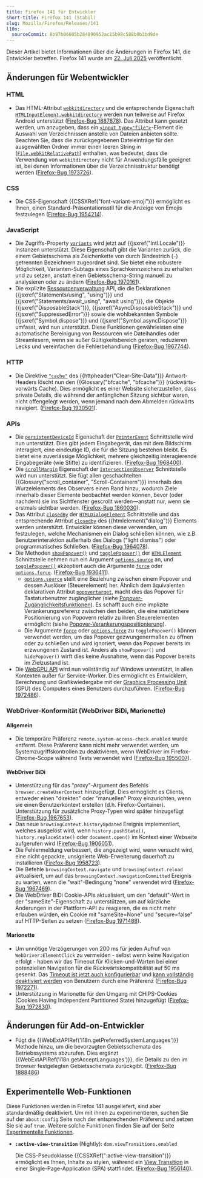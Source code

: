 ```yaml
---
title: Firefox 141 für Entwickler
short-title: Firefox 141 (Stabil)
slug: Mozilla/Firefox/Releases/141
l10n:
  sourceCommit: 8b87b06605b284890952ac15b98c588b0b3bd9de
---
```


Dieser Artikel bietet Informationen über die Änderungen in Firefox 141, die Entwickler betreffen. Firefox 141 wurde am [22. Juli 2025](https://whattrainisitnow.com/release/?version=141) veröffentlicht.

## Änderungen für Webentwickler

### HTML

- Das HTML-Attribut [`webkitdirectory`](/de/docs/Web/HTML/Reference/Elements/input/file#webkitdirectory) und die entsprechende Eigenschaft [`HTMLInputElement.webkitdirectory`](/de/docs/Web/API/HTMLInputElement/webkitdirectory) werden nun teilweise auf Firefox Android unterstützt ([Firefox-Bug 1887878](https://bugzil.la/1887878)).
  Das Attribut kann gesetzt werden, um anzugeben, dass ein [`<input type="file">`](/de/docs/Web/HTML/Reference/Elements/input/file)-Element die Auswahl von Verzeichnissen anstelle von Dateien anbieten sollte.
  Beachten Sie, dass die zurückgegebenen Dateieinträge für den ausgewählten Ordner immer einen leeren String in ([`File.webkitRelativePath`](/de/docs/Web/API/File/webkitRelativePath)) enthalten, was bedeutet, dass die Verwendung von `webkitdirectory` nicht für Anwendungsfälle geeignet ist, bei denen Informationen über die Verzeichnisstruktur benötigt werden ([Firefox-Bug 1973726](https://bugzil.la/1973726)).

### CSS

- Die CSS-Eigenschaft {{CSSXRef("font-variant-emoji")}} ermöglicht es Ihnen, einen Standard-Präsentationsstil für die Anzeige von Emojis festzulegen ([Firefox-Bug 1954214](https://bugzil.la/1954214)).

### JavaScript

- Die Zugriffs-Property [`variants`](/de/docs/Web/JavaScript/Reference/Global_Objects/Intl/Locale/variants) wird jetzt auf {{jsxref("Intl.Locale")}} Instanzen unterstützt. Diese Eigenschaft gibt die Varianten zurück, die einem Gebietsschema als Zeichenkette von durch Bindestrich (`-`) getrennten Bezeichnern zugeordnet sind. Sie bietet eine robustere Möglichkeit, Varianten-Subtags eines Sprachkennzeichens zu erhalten und zu setzen, anstatt einen Gebietsschema-String manuell zu analysieren oder zu ändern ([Firefox-Bug 1970161](https://bugzil.la/1970161)).
- Die explizite [Ressourcenverwaltung](/de/docs/Web/JavaScript/Guide/Resource_management) API, die die Deklarationen {{jsxref("Statements/using", "using")}} und {{jsxref("Statements/await_using", "await using")}}, die Objekte {{jsxref("DisposableStack")}}, {{jsxref("AsyncDisposableStack")}} und {{jsxref("SuppressedError")}} sowie die wohlbekannten Symbole {{jsxref("Symbol.dispose")}} und {{jsxref("Symbol.asyncDispose")}} umfasst, wird nun unterstützt. Diese Funktionen gewährleisten eine automatische Bereinigung von Ressourcen wie Dateihandles oder Streamlesern, wenn sie außer Gültigkeitsbereich geraten, reduzieren Lecks und vereinfachen die Fehlerbehandlung ([Firefox-Bug 1967744](https://bugzil.la/1967744)).

### HTTP

- Die Direktive [`"cache"`](/de/docs/Web/HTTP/Reference/Headers/Clear-Site-Data#cache) des {{httpheader("Clear-Site-Data")}} Antwort-Headers löscht nun den {{Glossary("bfcache", "bfcache")}} (rückwärts-vorwärts Cache). Dies ermöglicht es einer Website sicherzustellen, dass private Details, die während der anfänglichen Sitzung sichtbar waren, nicht offengelegt werden, wenn jemand nach dem Abmelden rückwärts navigiert. ([Firefox-Bug 1930501](https://bugzil.la/1930501)).

### APIs

- Die [`persistentDeviceId`](/de/docs/Web/API/PointerEvent/persistentDeviceId) Eigenschaft der [`PointerEvent`](/de/docs/Web/API/PointerEvent) Schnittstelle wird nun unterstützt. Dies gibt jedem Eingabegerät, das mit dem Bildschirm interagiert, eine eindeutige ID, die für die Sitzung bestehen bleibt. Es bietet eine zuverlässige Möglichkeit, mehrere gleichzeitig interagierende Eingabegeräte (wie Stifte) zu identifizieren. ([Firefox-Bug 1968400](https://bugzil.la/1968400)).
- Die [`scrollMargin`](/de/docs/Web/API/IntersectionObserver/scrollMargin) Eigenschaft der [`IntersectionObserver`](/de/docs/Web/API/IntersectionObserver) Schnittstelle wird nun unterstützt. Sie fügt allen geschachtelten {{Glossary("scroll_container", "Scroll-Containern")}} innerhalb des Wurzelelements des Observers einen Rand hinzu, wodurch Ziele innerhalb dieser Elemente beobachtet werden können, bevor (oder nachdem) sie ins Sichtfenster gescrollt werden—anstatt nur, wenn sie erstmals sichtbar werden. ([Firefox-Bug 1860030](https://bugzil.la/1860030)).
- Das Attribut [`closedBy`](/de/docs/Web/API/HTMLDialogElement/closedBy) der [`HTMLDialogElement`](/de/docs/Web/API/HTMLDialogElement) Schnittstelle und das entsprechende Attribut [`closedby`](/de/docs/Web/HTML/Reference/Elements/dialog#closedby) des {{htmlelement("dialog")}} Elements werden unterstützt. Entwickler können diese verwenden, um festzulegen, welche Mechanismen ein Dialog schließen können, wie z.B. Benutzerinteraktion außerhalb des Dialogs ("light dismiss") oder programmatisches Schließen. ([Firefox-Bug 1964078](https://bugzil.la/1964078)).
- Die Methoden [`showPopover()`](/de/docs/Web/API/HTMLElement/showPopover) und [`togglePopover()`](/de/docs/Web/API/HTMLElement/togglePopover) der [`HTMLElement`](/de/docs/Web/API/HTMLElement) Schnittstelle nehmen nun ein Argument [`options.source`](/de/docs/Web/API/HTMLElement/showPopover#source) an, und [`togglePopover()`](/de/docs/Web/API/HTMLElement/togglePopover) akzeptiert auch die Argumente [`force`](/de/docs/Web/API/HTMLElement/togglePopover#force) oder [`options.force`](/de/docs/Web/API/HTMLElement/togglePopover#force_2). ([Firefox-Bug 1936411](https://bugzil.la/1936411)).
  - [`options.source`](/de/docs/Web/API/HTMLElement/showPopover#source) stellt eine Beziehung zwischen einem Popover und dessen Auslöser (Steuerelement) her. Ähnlich dem äquivalenten deklarativen Attribut [`popovertarget`](/de/docs/Web/HTML/Reference/Elements/button#popovertarget), macht dies das Popover für Tastaturbenutzer zugänglicher (siehe [Popover-Zugänglichkeitsfunktionen](/de/docs/Web/API/Popover_API/Using#popover_accessibility_features)). Es schafft auch eine implizite Verankerungsreferenz zwischen den beiden, die eine natürlichere Positionierung von Popovern relativ zu ihren Steuerelementen ermöglicht (siehe [Popover-Verankerungspositionierung](/de/docs/Web/API/Popover_API/Using#popover_anchor_positioning)).
  - Die Argumente [`force`](/de/docs/Web/API/HTMLElement/togglePopover#force) oder [`options.force`](/de/docs/Web/API/HTMLElement/togglePopover#force_2) zu `togglePopover()` können verwendet werden, um das Popover gezwungenermaßen zu öffnen oder zu schließen und wird ignoriert, wenn das Popover bereits im erzwungenen Zustand ist. Anders als `showPopover()` und `hidePopover()` wirft dies keine Ausnahme, wenn das Popover bereits im Zielzustand ist.
- Die [WebGPU API](/de/docs/Web/API/WebGPU_API) wird nun vollständig auf Windows unterstützt, in allen Kontexten außer für Service-Worker. Dies ermöglicht es Entwicklern, Berechnung und Grafikwiedergabe mit der [Graphics Processing Unit](https://en.wikipedia.org/wiki/Graphics_Processing_Unit) (GPU) des Computers eines Benutzers durchzuführen. ([Firefox-Bug 1972486](https://bugzil.la/1972486)).

### WebDriver-Konformität (WebDriver BiDi, Marionette)

#### Allgemein

- Die temporäre Präferenz `remote.system-access-check.enabled` wurde entfernt. Diese Präferenz kann nicht mehr verwendet werden, um Systemzugriffskontrollen zu deaktivieren, wenn WebDriver im Firefox-Chrome-Scope während Tests verwendet wird ([Firefox-Bug 1955007](https://bugzil.la/1955007)).

#### WebDriver BiDi

- Unterstützung für das "proxy"-Argument des Befehls `browser.createUserContext` hinzugefügt. Dies ermöglicht es Clients, entweder einen "direkten" oder "manuellen" Proxy einzurichten, wenn sie einen Benutzerkontext erstellen (d.h. Firefox-Container). Unterstützung für zusätzliche Proxy-Typen wird später hinzugefügt ([Firefox-Bug 1967653](https://bugzil.la/1967653)).
- Das neue `browsingContext.historyUpdated` Ereignis implementiert, welches ausgelöst wird, wenn `history.pushState()`, `history.replaceState()` oder `document.open()` im Kontext einer Webseite aufgerufen wird ([Firefox-Bug 1906051](https://bugzil.la/1906051)).
- Die Fehlermeldung verbessert, die angezeigt wird, wenn versucht wird, eine nicht gepackte, unsignierte Web-Erweiterung dauerhaft zu installieren ([Firefox-Bug 1958723](https://bugzil.la/1958723)).
- Die Befehle `browsingContext.navigate` und `browsingContext.reload` aktualisiert, um auf das `browsingContext.navigationCommitted` Ereignis zu warten, wenn die "wait"-Bedingung "none" verwendet wird ([Firefox-Bug 1967469](https://bugzil.la/1967469)).
- Die WebDriver BiDi Cookie-APIs aktualisiert, um den "default"-Wert in der "sameSite"-Eigenschaft zu unterstützen, um auf kürzliche Änderungen in der Plattform-API zu reagieren, die es nicht mehr erlauben würden, ein Cookie mit "sameSite=None" und "secure=false" auf HTTP-Seiten zu setzen ([Firefox-Bug 1971488](https://bugzil.la/1971488)).

#### Marionette

- Um unnötige Verzögerungen von 200 ms für jeden Aufruf von `WebDriver:ElementClick` zu vermeiden - selbst wenn keine Navigation erfolgt - haben wir das Timeout für Klicken-und-Warten bei einer potenziellen Navigation für die Rückwärtskompatibilität auf 50 ms gesenkt. Das [Timeout ist jetzt auch konfigurierbar](https://firefox-source-docs.mozilla.org/testing/marionette/Prefs.html#marionette-navigate-after-click-timeout) und [kann vollständig deaktiviert werden](https://firefox-source-docs.mozilla.org/testing/marionette/Prefs.html#marionette-navigate-after-click-enabled) von Benutzern durch eine Präferenz ([Firefox-Bug 1972271](https://bugzil.la/1972271)).
- Unterstützung in Marionette für den Umgang mit CHIPS-Cookies (Cookies Having Independent Partitioned State) hinzugefügt ([Firefox-Bug 1972830](https://bugzil.la/1972830)).

## Änderungen für Add-on-Entwickler

- Fügt die {{WebExtAPIRef('i18n.getPreferredSystemLanguages')}} Methode hinzu, um die bevorzugten Gebietsschemata des Betriebssystems abzurufen. Dies ergänzt {{WebExtAPIRef('i18n.getAcceptLanguages')}}, die Details zu den im Browser festgelegten Gebietsschemata zurückgibt. ([Firefox-Bug 1888486](https://bugzil.la/1888486))

## Experimentelle Web-Funktionen

Diese Funktionen werden in Firefox 141 ausgeliefert, sind aber standardmäßig deaktiviert. Um mit ihnen zu experimentieren, suchen Sie auf der `about:config` Seite nach der entsprechenden Präferenz und setzen Sie sie auf `true`. Weitere solche Funktionen finden Sie auf der Seite [Experimentelle Funktionen](/de/docs/Mozilla/Firefox/Experimental_features).

- **`:active-view-transition`** (Nightly): `dom.viewTransitions.enabled`

  Die CSS-Pseudoklasse {{CSSXRef(":active-view-transition")}} ermöglicht es Ihnen, Inhalte zu stylen, während ein [View Transition](/de/docs/Web/API/View_Transition_API) in einer Single-Page-Application (SPA) stattfindet. ([Firefox-Bug 1956140](https://bugzil.la/1956140)).
